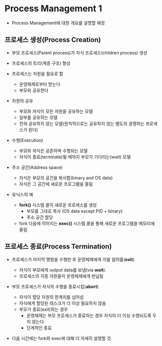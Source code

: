 # Process Management 1



- Process Management에 대한 개요를 설명할 예정



## 프로세스 생성(Process Creation)

- 부모 프로세스(Parent process)가 자식 프로세스(children process) 생성
- 프로세스의 트리(계층 구조) 형성
- 프로세스는 자원을 필요로 함
  - 운영체제로부터 받는다
  - 부모와 공유한다
- 자원의 공유
  - 부모와 자식이 모든 자원을 공유하는 모델
  - 일부를 공유하는 모델
  - 전혀 공유하지 않는 모델(원칙적으로는 공유하지 않는 별도의 경쟁하는 프로세스가 된다)
- 수행(Execution)
  - 부모와 자식은 공존하며 수행되는 모델
  - 자식이 종료(terminate)될 때까지 부모가 기다리는(wait) 모델



- 주소 공간(Address space)
  - 자식은 부모의 공간을 복사함(binary and OS data)
  - 자식은 그 공간에 새로운 프로그램을 올림
- 유닉스의 예
  - **fork()** 시스템 콜이 새로운 프로세스를 생성
    - 부모를 그대로 복사 (OS data except PID + binary)
    - 주소 공간 할당
  - fork 다음에 이어지는 **exec()** 시스템 콜을 통해 새로운 프로그램을 메모리에 올림



## 프로세스 종료(Process Termination)



- 프로세스가 마지막 명령을 수행한 후 운영체제에게 이를 알려줌(**exit**)
  - 자식이 부모에게 output data를 보냄(via **wait**).
  - 프로세스의 각종 자원들이 운영체제에게 반납됨
- 부모 프로세스가 자식의 수행을 종료시킴(**abort**)
  - 자식이 할당 자원의 한계치를 넘어섬
  - 자식에게 할당된 태스크가 더 이상 필요하지 않음
  - 부모가 종료(exit)하는 경우
    - 운영체제는 부모 프로세스가 종료하는 경우 자식이 더 이상 수행되도록 두지 않는다.
    - 단계적인 종료



- 다음 시간에는 fork와 exec에 대해 더 자세히 설명할 것.